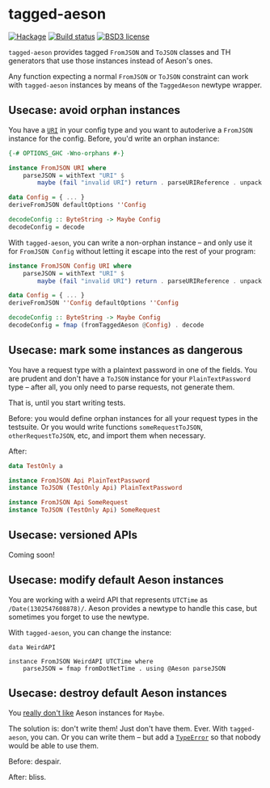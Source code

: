 # tagged-aeson

[![Hackage](https://img.shields.io/hackage/v/tagged-aeson.svg)](https://hackage.haskell.org/package/tagged-aeson)
[![Build status](https://travis-ci.com/monadfix/tagged-aeson.svg?branch=master)](https://travis-ci.com/monadfix/tagged-aeson)
[![BSD3 license](https://img.shields.io/badge/license-BSD3-blue.svg)](https://github.com/monadfix/tagged-aeson/blob/master/LICENSE)

`tagged-aeson` provides tagged `FromJSON` and `ToJSON` classes and TH
generators that use those instances instead of Aeson's ones.

Any function expecting a normal `FromJSON` or `ToJSON` constraint can work
with `tagged-aeson` instances by means of the `TaggedAeson` newtype wrapper.

## Usecase: avoid orphan instances

You have a [`URI`][URI] in your config type and you want to autoderive a
`FromJSON` instance for the config. Before, you'd write an orphan instance:

[URI]: http://hackage.haskell.org/package/network-uri/docs/Network-URI.html#t:URI

```haskell
{-# OPTIONS_GHC -Wno-orphans #-}

instance FromJSON URI where
    parseJSON = withText "URI" $
        maybe (fail "invalid URI") return . parseURIReference . unpack

data Config = { ... }
deriveFromJSON defaultOptions ''Config

decodeConfig :: ByteString -> Maybe Config
decodeConfig = decode
```

With `tagged-aeson`, you can write a non-orphan instance – and only use it
for `FromJSON Config` without letting it escape into the rest of your
program:

```haskell
instance FromJSON Config URI where
    parseJSON = withText "URI" $
        maybe (fail "invalid URI") return . parseURIReference . unpack

data Config = { ... }
deriveFromJSON ''Config defaultOptions ''Config

decodeConfig :: ByteString -> Maybe Config
decodeConfig = fmap (fromTaggedAeson @Config) . decode
```

## Usecase: mark some instances as dangerous

You have a request type with a plaintext password in one of the fields. You
are prudent and don't have a `ToJSON` instance for your `PlainTextPassword`
type – after all, you only need to parse requests, not generate them.

That is, until you start writing tests.

Before: you would define orphan instances for all your request types in the
testsuite. Or you would write functions `someRequestToJSON`,
`otherRequestToJSON`, etc, and import them when necessary.

After:

```haskell
data TestOnly a

instance FromJSON Api PlainTextPassword
instance ToJSON (TestOnly Api) PlainTextPassword

instance FromJSON Api SomeRequest
instance ToJSON (TestOnly Api) SomeRequest
```

## Usecase: versioned APIs

Coming soon!

## Usecase: modify default Aeson instances

You are working with a weird API that represents `UTCTime` as
`/Date(1302547608878)/`. Aeson provides a newtype to handle this case, but
sometimes you forget to use the newtype.

With `tagged-aeson`, you can change the instance:

```
data WeirdAPI

instance FromJSON WeirdAPI UTCTime where
    parseJSON = fmap fromDotNetTime . using @Aeson parseJSON
```

## Usecase: destroy default Aeson instances

You [really don't like](https://github.com/bos/aeson/issues/376) Aeson
instances for `Maybe`.

The solution is: don't write them! Just don't have them. Ever. With
`tagged-aeson`, you can. Or you can write them – but add a
[`TypeError`][TypeError] so that nobody would be able to use them.

[TypeError]: https://hackage.haskell.org/package/base/docs/GHC-TypeLits.html#t:TypeError

Before: despair.

After: bliss.
